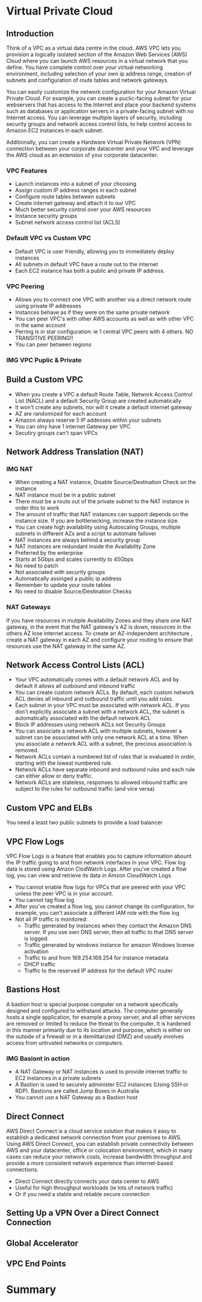 # Virtual Private Cloud

## Introduction

Think of a VPC as a virtual data centre in the cloud. AWS VPC lets you provision a logically isolated section of the Amazon Web Services (AWS) Cloud where you can launch AWS resources in a virtual network that you define. You have complete control over your virtual networking environment, including selection of your own ip address range, creation of subnets and configuration of route tables and network gateways.

You can easily customize the network configuration for your Amazon Virtual Private Cloud. For example, you can create a puclic-facing subnet for your webservers that has access to the Internet and place your backend systems such as databases or application servers in a private-facing subnet with no Internet access. You can leverage multiple layers of security, including security groups and network access control lists, to help control access to Amazon EC2 instances in each subnet.

Additionally, you can create a Hardware Virtual Private Network (VPN) connection between your corporate datacenter and your VPC and leverage the AWS cloud as an extension of your corporate datacenter.

### VPC Features

- Launch instances into a subnet of your choosing
- Assign custom IP address ranges in each subnet
- Configure route tables between subnets
- Create internet gateway and attach it to our VPC
- Much better security control over your AWS resources
- Instance security groups
- Subnet network access control list (ACLS)

### Default VPC vs Custom VPC

- Default VPC is user friendly, allowing you to immediately deploy instances
- All subnets in default VPC have a route out to the internet
- Each EC2 instance has both a public and private IP address.

### VPC Peering

- Allows you to connect one VPC with another via a direct network route using private IP addresses
- Instances behave as if they were on the same private network
- You can peer VPC's with other AWS accounts as well as with other VPC in the same account
- Perring is in star configuration: ie 1 central VPC peers with 4 others. NO TRANSITIVE PEERING!!
- You can peer between regions

### IMG VPC Puplic & Private

## Build a Custom VPC

- When you create a VPC a default Route Table, Network Access Control List (NACL) and a default Security Group are created automatically
- It won't create any subnets, nor will it create a default internet gateway
- AZ are randomized for each account
- Amazon always reserve 5 IP addesses within your subnets
- You can olny have 1 internet Gateway per VPC
- Secutiry groups can't span VPCs

## Network Address Translation (NAT)

### IMG NAT 

- When creating a NAT instance, Disable Source/Destination Check on the instance
- NAT instance must be in a public subnet
- There must be a route out of the private subnet to the NAT instance in order this to work
- The amount of traffic that NAT instances can support depends on the instance size. If you are bottlenecking, increase the instance size.
- You can create high availability using Autoscaling Groups, multiple subnets in different AZs and a script to automate failover
- NAT instances are always behind a security group
- NAT instances are redundant inside the Availability Zone
- Preferred by the enterprise
- Starts at 5Gbps and scales currently to 45Gbps
- No need to patch
- Not associated with security groups
- Automatically assinged a public ip address
- Remember to update your route tables
- No need to disable Source/Destination Checks

### NAT Gateways

If you have resources in mutiple Availability Zones and they share one NAT gateway, in the event that the NAT gateway's AZ is down, resources in the others AZ lose internet access. To create an AZ-independent architecture , create a NAT gateway in each AZ and configure your routing to ensure that resources use the NAT gateway in the same AZ.

## Network Access Control Lists (ACL)

- Your VPC automatically comes with a default network ACL and by default it allows all outbound and inbound traffic
- You can create custom network ACLs. By default, each custom network ACL denies all inbound and outbound traffic until you add rules.
- Each subnet in your VPC must be associated with network ACL. If you don't explicitly associate a subnet with a network ACL, the subnet is automatically associated with the default network ACL
- Block IP addresses using network ACLs not Security Groups
- You can associate a network ACL with multiple subnets, however a subnet can be associated with only one network ACL at a time. When you associate a network ACL with a subnet, the precious association is removed.
- Network ACLs contain a numbered list of rules that is evaluated in order, starting with the lowest numbered rule.
- Network ACLs have separate inbound and outbound rules and each rule can either allow or deny traffic.
- Network ACLs are stateless, responses to allowed inbound traffic are subject to the rules for outbound traffic (and vice versa)

## Custom VPC and ELBs

You need a least two public subnets to provide a load balancer

## VPC Flow Logs

VPC Flow Logs is a feature that enables you to capture information abount the IP traffic going to and from network interfaces in your VPC. Flow log data is stored using Amzon ClodWatch Logs. After you've created a flow log, you can view and retrieve its data in Amzon CloudWatch Logs.

- You cannot enable flow logs for VPCs that are peered with your VPC unless the peer VPC is in your account.
- You cannot tag flow log
- After you've created a flow log, you cannot change its configuration, for example, you can't associate a different IAM role with the flow log
- Not all IP traffic is monitored:
  - Traffic generated by instances when they contact the Amazon DNS server. If you use own DNS server, then all traffic to that DNS server is logged.
  - Traffic generated by windows instance for amazon Windows license activation
  - Traffic to and from 169.254.169.254 for instance metadata
  - DHCP traffic
  - Traffic to the reserved IP address for the default VPC router

## Bastions Host

A bastion host is special purpose computer on a network specifically designed and configured to withstand attacks. The computer generally hosts a single application, for example a proxy server, and all other services are removed or limited to reduce the threat to the computer. It is hardened in this manner primarily due to its location and purpose, which is either on the outside of a firewall or in a demilitarized (DMZ) and usually involves access from untrusted networks or computers.

### IMG Basiont in action

- A NAT Gateway or NAT instances is used to provide internet traffic to EC2 instances in a private subnets
- A Bastion is used to securely administer EC2 instances (Using SSH or RDP). Bastions are called Jump Boxes in Australia
- You cannot use a NAT Gateway as a Bastion host

## Direct Connect

AWS Direct Connect is a cloud service solution that makes it easy to establish a dedicated network connection from your premises to AWS. Using AWS Direct Connect, you can establish private connectivity between AWS and your datacenter, office or colocation environment, which in many cases can reduce your network costs, increase bandwidth throughput and provide a more consistent network experience than internet-based connections.

- Direct Connect directly connects your data center to AWS
- Useful for high throughput workloads (ie lots of network traffic)
- Or if you need a stable and reliable secure connection


## Setting Up a VPN Over a Direct Connect Connection



## Global Accelerator

## VPC End Points

# Summary

